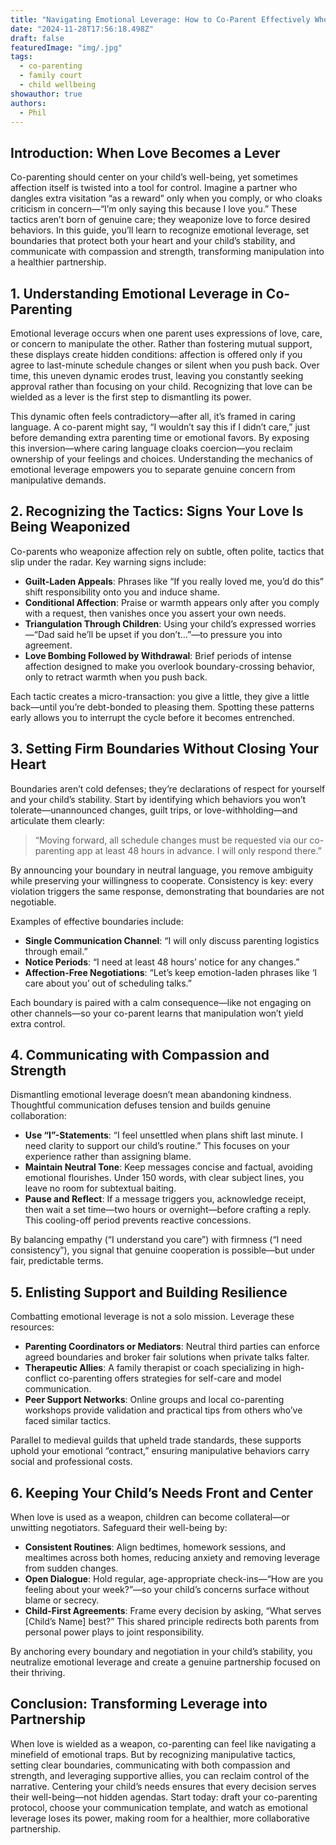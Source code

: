 ```yaml
---
title: "Navigating Emotional Leverage: How to Co-Parent Effectively When Love is Used as a Weapon"
date: "2024-11-28T17:56:18.498Z"
draft: false
featuredImage: "img/.jpg"
tags:
  - co-parenting
  - family court
  - child wellbeing
showauthor: true
authors:
  - Phil
---
```



## Introduction: When Love Becomes a Lever

Co-parenting should center on your child’s well-being, yet sometimes affection itself is twisted into a tool for control. Imagine a partner who dangles extra visitation “as a reward” only when you comply, or who cloaks criticism in concern—“I’m only saying this because I love you.” These tactics aren’t born of genuine care; they weaponize love to force desired behaviors. In this guide, you’ll learn to recognize emotional leverage, set boundaries that protect both your heart and your child’s stability, and communicate with compassion and strength, transforming manipulation into a healthier partnership.

## 1. Understanding Emotional Leverage in Co-Parenting

Emotional leverage occurs when one parent uses expressions of love, care, or concern to manipulate the other. Rather than fostering mutual support, these displays create hidden conditions: affection is offered only if you agree to last-minute schedule changes or silent when you push back. Over time, this uneven dynamic erodes trust, leaving you constantly seeking approval rather than focusing on your child. Recognizing that love can be wielded as a lever is the first step to dismantling its power.

This dynamic often feels contradictory—after all, it’s framed in caring language. A co-parent might say, “I wouldn’t say this if I didn’t care,” just before demanding extra parenting time or emotional favors. By exposing this inversion—where caring language cloaks coercion—you reclaim ownership of your feelings and choices. Understanding the mechanics of emotional leverage empowers you to separate genuine concern from manipulative demands.

## 2. Recognizing the Tactics: Signs Your Love Is Being Weaponized

Co-parents who weaponize affection rely on subtle, often polite, tactics that slip under the radar. Key warning signs include:

- **Guilt-Laden Appeals**: Phrases like “If you really loved me, you’d do this” shift responsibility onto you and induce shame.  
- **Conditional Affection**: Praise or warmth appears only after you comply with a request, then vanishes once you assert your own needs.  
- **Triangulation Through Children**: Using your child’s expressed worries—“Dad said he’ll be upset if you don’t…”—to pressure you into agreement.  
- **Love Bombing Followed by Withdrawal**: Brief periods of intense affection designed to make you overlook boundary-crossing behavior, only to retract warmth when you push back.

Each tactic creates a micro-transaction: you give a little, they give a little back—until you’re debt-bonded to pleasing them. Spotting these patterns early allows you to interrupt the cycle before it becomes entrenched.

## 3. Setting Firm Boundaries Without Closing Your Heart

Boundaries aren’t cold defenses; they’re declarations of respect for yourself and your child’s stability. Start by identifying which behaviors you won’t tolerate—unannounced changes, guilt trips, or love-withholding—and articulate them clearly:

> “Moving forward, all schedule changes must be requested via our co-parenting app at least 48 hours in advance. I will only respond there.”

By announcing your boundary in neutral language, you remove ambiguity while preserving your willingness to cooperate. Consistency is key: every violation triggers the same response, demonstrating that boundaries are not negotiable.

Examples of effective boundaries include:  
- **Single Communication Channel**: “I will only discuss parenting logistics through email.”  
- **Notice Periods**: “I need at least 48 hours’ notice for any changes.”  
- **Affection-Free Negotiations**: “Let’s keep emotion-laden phrases like ‘I care about you’ out of scheduling talks.”  

Each boundary is paired with a calm consequence—like not engaging on other channels—so your co-parent learns that manipulation won’t yield extra control.

## 4. Communicating with Compassion and Strength

Dismantling emotional leverage doesn’t mean abandoning kindness. Thoughtful communication defuses tension and builds genuine collaboration:

- **Use “I”-Statements**: “I feel unsettled when plans shift last minute. I need clarity to support our child’s routine.” This focuses on your experience rather than assigning blame.  
- **Maintain Neutral Tone**: Keep messages concise and factual, avoiding emotional flourishes. Under 150 words, with clear subject lines, you leave no room for subtextual baiting.  
- **Pause and Reflect**: If a message triggers you, acknowledge receipt, then wait a set time—two hours or overnight—before crafting a reply. This cooling-off period prevents reactive concessions.

By balancing empathy (“I understand you care”) with firmness (“I need consistency”), you signal that genuine cooperation is possible—but under fair, predictable terms.

## 5. Enlisting Support and Building Resilience

Combatting emotional leverage is not a solo mission. Leverage these resources:

- **Parenting Coordinators or Mediators**: Neutral third parties can enforce agreed boundaries and broker fair solutions when private talks falter.  
- **Therapeutic Allies**: A family therapist or coach specializing in high-conflict co-parenting offers strategies for self-care and model communication.  
- **Peer Support Networks**: Online groups and local co-parenting workshops provide validation and practical tips from others who’ve faced similar tactics.

Parallel to medieval guilds that upheld trade standards, these supports uphold your emotional “contract,” ensuring manipulative behaviors carry social and professional costs.

## 6. Keeping Your Child’s Needs Front and Center

When love is used as a weapon, children can become collateral—or unwitting negotiators. Safeguard their well-being by:

- **Consistent Routines**: Align bedtimes, homework sessions, and mealtimes across both homes, reducing anxiety and removing leverage from sudden changes.  
- **Open Dialogue**: Hold regular, age-appropriate check-ins—“How are you feeling about your week?”—so your child’s concerns surface without blame or secrecy.  
- **Child-First Agreements**: Frame every decision by asking, “What serves [Child’s Name] best?” This shared principle redirects both parents from personal power plays to joint responsibility.

By anchoring every boundary and negotiation in your child’s stability, you neutralize emotional leverage and create a genuine partnership focused on their thriving.

## Conclusion: Transforming Leverage into Partnership

When love is wielded as a weapon, co-parenting can feel like navigating a minefield of emotional traps. But by recognizing manipulative tactics, setting clear boundaries, communicating with both compassion and strength, and leveraging supportive allies, you can reclaim control of the narrative. Centering your child’s needs ensures that every decision serves their well-being—not hidden agendas. Start today: draft your co-parenting protocol, choose your communication template, and watch as emotional leverage loses its power, making room for a healthier, more collaborative partnership.  
